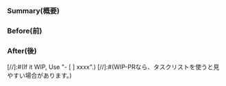 ### Summary(概要)

### Before(前)

### After(後)

[//]:#(If it WIP, Use "- [ ] xxxx".)
[//]:#(WIP-PRなら、タスクリストを使うと見やすい場合があります。)